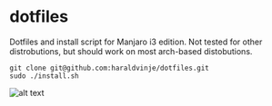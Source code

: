 # dotfiles

Dotfiles and install script for Manjaro i3 edition. Not tested for other distrobutions, but should work on most arch-based distobutions.

```shell
git clone git@github.com:haraldvinje/dotfiles.git
sudo ./install.sh
```

![alt text](https://user-images.githubusercontent.com/20680618/82728779-e074ef80-9cf2-11ea-81ca-3259779f02ab.png)
